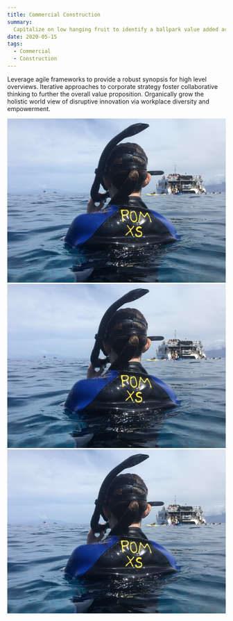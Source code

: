 ```yaml
---
title: Commercial Construction
summary:
  Capitalize on low hanging fruit to identify a ballpark value added activity to beta test. Override the digital divide with additional clickthroughs from DevOps. Nanotechnology immersion along the information highway will close the loop on focusing solely on the bottom line.
date: 2020-05-15
tags:
  - Commercial
  - Construction
---
```

Leverage agile frameworks to provide a robust synopsis for high level overviews. Iterative approaches to corporate strategy foster collaborative thinking to further the overall value proposition. Organically grow the holistic world view of disruptive innovation via workplace diversity and empowerment.

![A sample inlined image](/static/img/placeholder.jpg)
![A sample inlined image](/static/img/placeholder.jpg)
![A sample inlined image](/static/img/placeholder.jpg)
